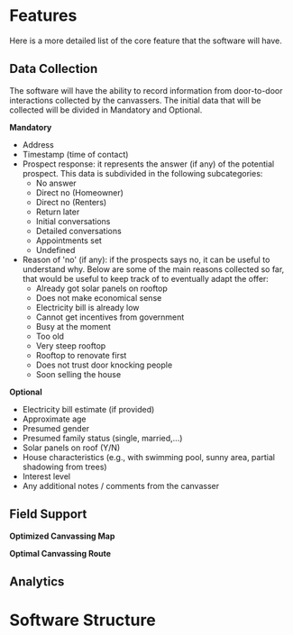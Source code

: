 # Features
Here is a more detailed list of the core feature that the software will have.

## Data Collection
The software will have the ability to record information from door-to-door interactions collected by the canvassers.
The initial data that will be collected will be divided in Mandatory and Optional.

**Mandatory**
- Address
- Timestamp (time of contact)
- Prospect response: it represents the answer (if any) of the potential prospect. This data is subdivided in the following subcategories:
    - No answer
    - Direct no (Homeowner)
    - Direct no (Renters)
    - Return later
    - Initial conversations
    - Detailed conversations
    - Appointments set
    - Undefined
- Reason of 'no' (if any): if the prospects says no, it can be useful to understand why. Below are some of the main reasons collected so far, that would be useful to keep track of to eventually adapt the offer:
    - Already got solar panels on rooftop
    - Does not make economical sense
    - Electricity bill is already low
    - Cannot get incentives from government
    - Busy at the moment
    - Too old
    - Very steep rooftop
    - Rooftop to renovate first
    - Does not trust door knocking people
    - Soon selling the house

**Optional**
- Electricity bill estimate (if provided)
- Approximate age
- Presumed gender
- Presumed family status (single, married,...)
- Solar panels on roof (Y/N)
- House characteristics (e.g., with swimming pool, sunny area, partial shadowing from trees)
- Interest level
- Any additional notes / comments from the canvasser

## Field Support

**Optimized Canvassing Map**


**Optimal Canvassing Route**


## Analytics


# Software Structure


